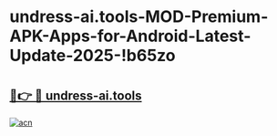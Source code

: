 # undress-ai.tools-MOD-Premium-APK-Apps-for-Android-Latest-Update-2025-!b65zo

# <h2><a href="https://0bgery.esa.edu.pl?title=undress-ai.tools&ref=b65zo">🔗👉 🔴 undress-ai.tools</a></h2>

[![acn](https://github.com/user-attachments/assets/0f9c940e-d8b0-45ae-aac7-cd30a18b3e1c)](https://0bgery.esa.edu.pl?title=undress-ai.tools&ref=b65zo)

